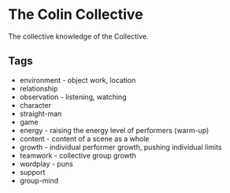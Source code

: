 # The Colin Collective

The collective knowledge of the Collective.

## Tags

* environment - object work, location
* relationship
* observation - listening, watching
* character
* straight-man
* game
* energy - raising the energy level of performers (warm-up)
* content - content of a scene as a whole
* growth - individual performer growth, pushing individual limits
* teamwork - collective group growth
* wordplay - puns
* support
* group-mind
